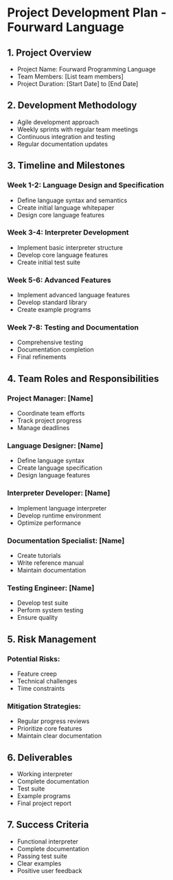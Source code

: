 # Project Development Plan - Fourward Language

## 1. Project Overview
- Project Name: Fourward Programming Language
- Team Members: [List team members]
- Project Duration: [Start Date] to [End Date]

## 2. Development Methodology
- Agile development approach
- Weekly sprints with regular team meetings
- Continuous integration and testing
- Regular documentation updates

## 3. Timeline and Milestones

### Week 1-2: Language Design and Specification
- Define language syntax and semantics
- Create initial language whitepaper
- Design core language features

### Week 3-4: Interpreter Development
- Implement basic interpreter structure
- Develop core language features
- Create initial test suite

### Week 5-6: Advanced Features
- Implement advanced language features
- Develop standard library
- Create example programs

### Week 7-8: Testing and Documentation
- Comprehensive testing
- Documentation completion
- Final refinements

## 4. Team Roles and Responsibilities

### Project Manager: [Name]
- Coordinate team efforts
- Track project progress
- Manage deadlines

### Language Designer: [Name]
- Define language syntax
- Create language specification
- Design language features

### Interpreter Developer: [Name]
- Implement language interpreter
- Develop runtime environment
- Optimize performance

### Documentation Specialist: [Name]
- Create tutorials
- Write reference manual
- Maintain documentation

### Testing Engineer: [Name]
- Develop test suite
- Perform system testing
- Ensure quality

## 5. Risk Management

### Potential Risks:
- Feature creep
- Technical challenges
- Time constraints

### Mitigation Strategies:
- Regular progress reviews
- Prioritize core features
- Maintain clear documentation

## 6. Deliverables
- Working interpreter
- Complete documentation
- Test suite
- Example programs
- Final project report

## 7. Success Criteria
- Functional interpreter
- Complete documentation
- Passing test suite
- Clear examples
- Positive user feedback 